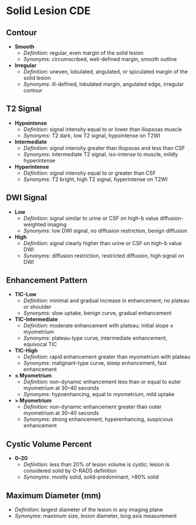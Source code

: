 # Solid Lesion CDE

## Contour

- **Smooth**
  - *Definition*: regular, even margin of the solid lesion
  - *Synonyms*: circumscribed, well-defined margin, smooth outline
- **Irregular**
  - *Definition*: uneven, lobulated, angulated, or spiculated margin of the solid lesion
  - *Synonyms*: ill-defined, lobulated margin, angulated edge, irregular contour

## T2 Signal

- **Hypointense**
  - *Definition*: signal intensity equal to or lower than iliopsoas muscle
  - *Synonyms*: T2 dark, low T2 signal, hypointense on T2WI
- **Intermediate**
  - *Definition*: signal intensity greater than iliopsoas and less than CSF
  - *Synonyms*: intermediate T2 signal, iso-intense to muscle, mildly hyperintense
- **Hyperintense**
  - *Definition*: signal intensity equal to or greater than CSF
  - *Synonyms*: T2 bright, high T2 signal, hyperintense on T2WI

## DWI Signal

- **Low**
  - *Definition*: signal similar to urine or CSF on high-b value diffusion-weighted imaging
  - *Synonyms*: low DWI signal, no diffusion restriction, benign diffusion
- **High**
  - *Definition*: signal clearly higher than urine or CSF on high-b value DWI
  - *Synonyms*: diffusion restriction, restricted diffusion, high signal on DWI

## Enhancement Pattern

- **TIC-Low**
  - *Definition*: minimal and gradual increase in enhancement; no plateau or shoulder
  - *Synonyms*: slow uptake, benign curve, gradual enhancement
- **TIC-Intermediate**
  - *Definition*: moderate enhancement with plateau; initial slope ≤ myometrium
  - *Synonyms*: plateau-type curve, intermediate enhancement, equivocal TIC
- **TIC-High**
  - *Definition*: rapid enhancement greater than myometrium with plateau
  - *Synonyms*: malignant-type curve, steep enhancement, fast enhancement
- **≤ Myometrium**
  - *Definition*: non-dynamic enhancement less than or equal to outer myometrium at 30–40 seconds
  - *Synonyms*: hypoenhancing, equal to myometrium, mild uptake
- **> Myometrium**
  - *Definition*: non-dynamic enhancement greater than outer myometrium at 30–40 seconds
  - *Synonyms*: strong enhancement, hyperenhancing, suspicious enhancement

## Cystic Volume Percent

- **0–20**
  - *Definition*: less than 20% of lesion volume is cystic; lesion is considered solid by O-RADS definition
  - *Synonyms*: mostly solid, solid-predominant, >80% solid

## Maximum Diameter (mm)

- *Definition*: largest diameter of the lesion in any imaging plane
- *Synonyms*: maximum size, lesion diameter, long axis measurement
